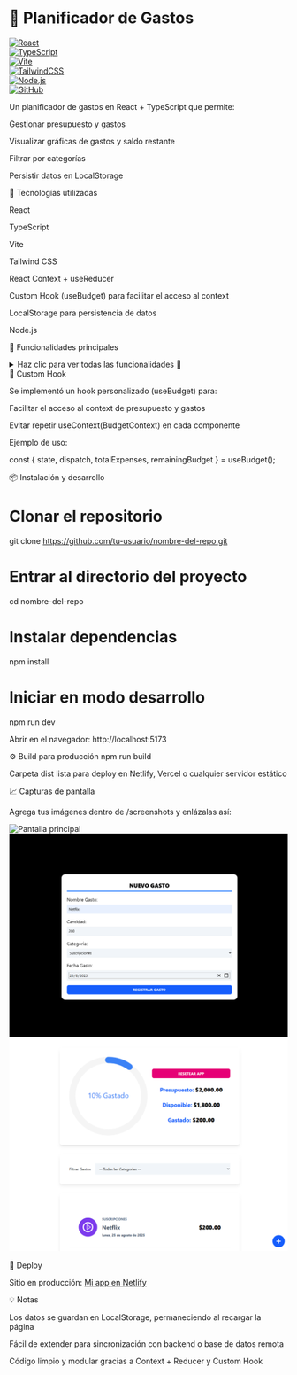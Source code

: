 # 🏦 Planificador de Gastos

[![React](https://img.shields.io/badge/React-18-blue?logo=react)](https://reactjs.org/)  
[![TypeScript](https://img.shields.io/badge/TypeScript-5-blue?logo=typescript)](https://www.typescriptlang.org/)  
[![Vite](https://img.shields.io/badge/Vite-4-purple?logo=vite)](https://vitejs.dev/)  
[![TailwindCSS](https://img.shields.io/badge/TailwindCSS-3.3-teal?logo=tailwind-css)](https://tailwindcss.com/)  
[![Node.js](https://img.shields.io/badge/Node.js-20.2-green?logo=node.js)](https://nodejs.org/)  
[![GitHub](https://img.shields.io/badge/GitHub-Repo-black?logo=github)](https://github.com/tu-usuario/nombre-del-repo)


Un planificador de gastos en React + TypeScript que permite:

Gestionar presupuesto y gastos

Visualizar gráficas de gastos y saldo restante

Filtrar por categorías

Persistir datos en LocalStorage

🚀 Tecnologías utilizadas

React

TypeScript

Vite

Tailwind CSS

React Context + useReducer

Custom Hook (useBudget) para facilitar el acceso al context

LocalStorage para persistencia de datos

Node.js

🎨 Funcionalidades principales
<details> <summary>Haz clic para ver todas las funcionalidades 👀</summary>

Definir presupuesto inicial al iniciar la app

Visualización de gastos con gráfica:

Presupuesto inicial

Gastos realizados

Presupuesto restante

Gestión de gastos:

Agregar gastos mediante modal con formulario

Lista de gastos con acciones:

Deslizar a la derecha → actualizar gasto

Deslizar a la izquierda → eliminar gasto

Filtrado por categoría usando select

Resetear la app para reiniciar presupuesto y lista de gastos

Persistencia de datos en LocalStorage, por lo que los gastos se mantienen aunque cierres o recargues la página

</details>
🧩 Custom Hook

Se implementó un hook personalizado (useBudget) para:

Facilitar el acceso al context de presupuesto y gastos

Evitar repetir useContext(BudgetContext) en cada componente

Ejemplo de uso:

const { state, dispatch, totalExpenses, remainingBudget } = useBudget();

📦 Instalación y desarrollo
# Clonar el repositorio
git clone https://github.com/tu-usuario/nombre-del-repo.git

# Entrar al directorio del proyecto
cd nombre-del-repo

# Instalar dependencias
npm install

# Iniciar en modo desarrollo
npm run dev


Abrir en el navegador: http://localhost:5173

⚙️ Build para producción
npm run build


Carpeta dist lista para deploy en Netlify, Vercel o cualquier servidor estático

📈 Capturas de pantalla

Agrega tus imágenes dentro de /screenshots y enlázalas así:

![Pantalla principal](screenshots/capl.png)
![Modal agregar gasto](screenshots/cap3.png)
![Lista de gastos](screenshots/cap4.png)

🔗 Deploy

 Sitio en producción: [Mi app en Netlify](https://controlgastoscontextapi.netlify.app/)

💡 Notas

Los datos se guardan en LocalStorage, permaneciendo al recargar la página

Fácil de extender para sincronización con backend o base de datos remota

Código limpio y modular gracias a Context + Reducer y Custom Hook
